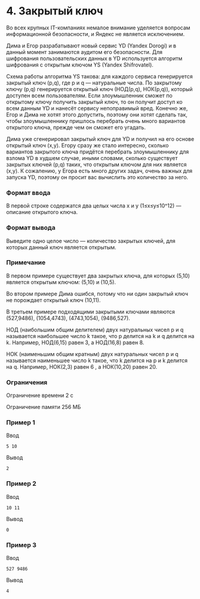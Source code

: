 # 4. Закрытый ключ
Во всех крупных IT-компаниях немалое внимание уделяется вопросам информационной безопасности, и Яндекс не является исключением.

Дима и Егор разрабатывают новый сервис YD (Yandex Dorogi) и в данный момент занимаются аудитом его безопасности. Для шифрования пользовательских данных в YD используется алгоритм шифрования с открытым ключом YS (Yandex Shifrovatel).

Схема работы алгоритма YS такова: для каждого сервиса генерируется закрытый ключ (p,q), где p и q — натуральные числа. По закрытому ключу (p,q) генерируется открытый ключ (НОД(p,q), НОК(p,q)), который доступен всем пользователям. Если злоумышленник сможет по открытому ключу получить закрытый ключ, то он получит доступ ко всем данным YD и нанесёт сервису непоправимый вред. Конечно же, Егор и Дима не хотят этого допустить, поэтому они хотят сделать так, чтобы злоумышленнику пришлось перебрать очень много вариантов открытого ключа, прежде чем он сможет его угадать.

Дима уже сгенерировал закрытый ключ для YD и получил на его основе открытый ключ (x,y). Егору сразу же стало интересно, сколько вариантов закрытого ключа придётся перебрать злоумышленнику для взлома YD в худшем случае, иными словами, сколько существует закрытых ключей (p,q) таких, что открытым ключом для них является (x,y). К сожалению, у Егора есть много других задач, очень важных для запуска YD, поэтому он просит вас вычислить это количество за него.

### Формат ввода
В первой строке содержатся два целых числа x и y (1≤x≤y≤10^12) — описание открытого ключа.

### Формат вывода
Выведите одно целое число — количество закрытых ключей, для которых данный ключ является открытым.

### Примечание
В первом примере существует два закрытых ключа, для которых (5,10) является открытым ключом: (5,10) и (10,5).

Во втором примере Дима ошибся, потому что ни один закрытый ключ не порождает открытый ключ (10,11).

В третьем примере подходящими закрытыми ключами являются (527,9486), (1054,4743), (4743,1054), (9486,527).

НОД (наибольшим общим делителем) двух натуральных чисел
p и q называется наибольшее число k такое, что p делится на k и q делится на k. Например, НОД(6,15) равен 3, а НОД(16,8) равен 8.

НОК (наименьшим общим кратным) двух натуральных чисел p и q называется наименьшее число k такое, что k делится на p и k делится на q. Например, НОК(2,3) равен 6 , а НОК(10,20) равен 20.

### Ограничения
Ограничение времени 2 с

Ограничение памяти 256 МБ

### Пример 1
Ввод  
```
5 10
``` 
Вывод
```
2
```
### Пример 2
Ввод  
```
10 11
```
Вывод
```
0
```
### Пример 3
Ввод
```
527 9486
```
Вывод
```
4
```